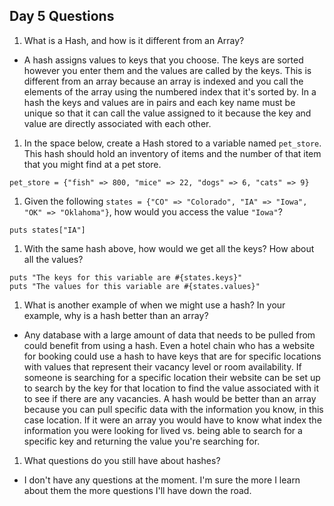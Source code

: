 ## Day 5 Questions  

1. What is a Hash, and how is it different from an Array?  
- A hash assigns values to keys that you choose. The keys are sorted however you enter them and the values are called by the keys. This is different from an array because an array is indexed and you call the elements of the array using the numbered index that it's sorted by. In a hash the keys and values are in pairs and each key name must be unique so that it can call the value assigned to it because the key and value are directly associated with each other.  
1. In the space below, create a Hash stored to a variable named `pet_store`.  This hash should hold an inventory of items and the number of that item that you might find at a pet store.  
```  
pet_store = {"fish" => 800, "mice" => 22, "dogs" => 6, "cats" => 9}
```  
1. Given the following `states = {"CO" => "Colorado", "IA" => "Iowa", "OK" => "Oklahoma"}`, how would you access the value `"Iowa"`?  
```  
puts states["IA"]
```  
1. With the same hash above, how would we get all the keys?  How about all the values?  
```  
puts "The keys for this variable are #{states.keys}"
puts "The values for this variable are #{states.values}"
```  
1. What is another example of when we might use a hash?  In your example, why is a hash better than an array?  
- Any database with a large amount of data that needs to be pulled from could benefit from using a hash. Even a hotel chain who has a website for booking could use a hash to have keys that are for specific locations with values that represent their vacancy level or room availability. If someone is searching for a specific location their website can be set up to search by the key for that location to find the value associated with it to see if there are any vacancies. A hash would be better than an array because you can pull specific data with the information you know, in this case location. If it were an array you would have to know what index the information you were looking for lived vs. being able to search for a specific key and returning the value you're searching for.  
1. What questions do you still have about hashes?  
- I don't have any questions at the moment. I'm sure the more I learn about them the more questions I'll have down the road.  
